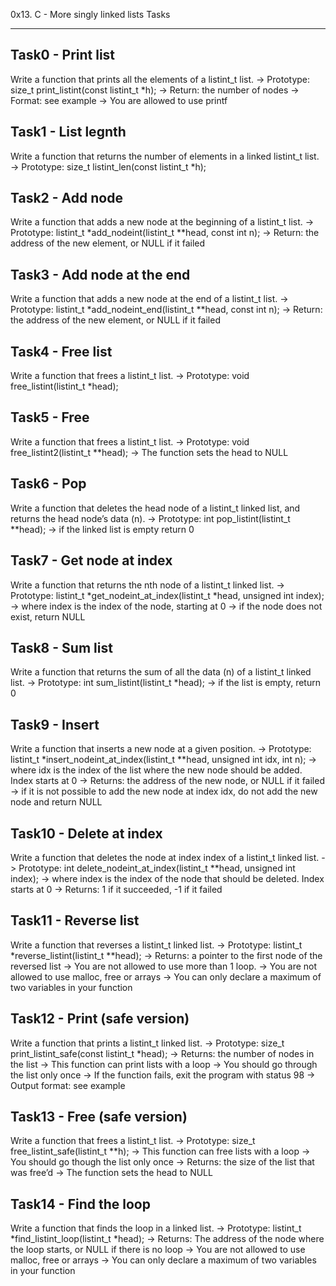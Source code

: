 0x13. C - More singly linked lists Tasks
****************************************

Task0 - Print list
------------------
Write a function that prints all the elements of a listint_t list.
-> Prototype: size_t print_listint(const listint_t *h);
-> Return: the number of nodes
-> Format: see example
-> You are allowed to use printf

Task1 - List legnth
-------------------
Write a function that returns the number of elements in a linked listint_t list.
-> Prototype: size_t listint_len(const listint_t *h);

Task2 - Add node
----------------
Write a function that adds a new node at the beginning of a listint_t list.
-> Prototype: listint_t *add_nodeint(listint_t **head, const int n);
-> Return: the address of the new element, or NULL if it failed

Task3 - Add node at the end
---------------------------
Write a function that adds a new node at the end of a listint_t list.
-> Prototype: listint_t *add_nodeint_end(listint_t **head, const int n);
-> Return: the address of the new element, or NULL if it failed

Task4 - Free list
-----------------
Write a function that frees a listint_t list.
-> Prototype: void free_listint(listint_t *head);

Task5 - Free
------------
Write a function that frees a listint_t list.
-> Prototype: void free_listint2(listint_t **head);
-> The function sets the head to NULL

Task6 - Pop
-----------
Write a function that deletes the head node of a listint_t linked list, and returns the head node’s data (n).
-> Prototype: int pop_listint(listint_t **head);
-> if the linked list is empty return 0

Task7 - Get node at index
-------------------------
Write a function that returns the nth node of a listint_t linked list.
-> Prototype: listint_t *get_nodeint_at_index(listint_t *head, unsigned int index);
-> where index is the index of the node, starting at 0
-> if the node does not exist, return NULL

Task8 - Sum list
----------------
Write a function that returns the sum of all the data (n) of a listint_t linked list.
-> Prototype: int sum_listint(listint_t *head);
-> if the list is empty, return 0

Task9 - Insert
--------------
Write a function that inserts a new node at a given position.
-> Prototype: listint_t *insert_nodeint_at_index(listint_t **head, unsigned int idx, int n);
-> where idx is the index of the list where the new node should be added. Index starts at 0
-> Returns: the address of the new node, or NULL if it failed
-> if it is not possible to add the new node at index idx, do not add the new node and return NULL

Task10 - Delete at index
------------------------
Write a function that deletes the node at index index of a listint_t linked list.
-> Prototype: int delete_nodeint_at_index(listint_t **head, unsigned int index);
-> where index is the index of the node that should be deleted. Index starts at 0
-> Returns: 1 if it succeeded, -1 if it failed

Task11 - Reverse list
---------------------
Write a function that reverses a listint_t linked list.
-> Prototype: listint_t *reverse_listint(listint_t **head);
-> Returns: a pointer to the first node of the reversed list
-> You are not allowed to use more than 1 loop.
-> You are not allowed to use malloc, free or arrays
-> You can only declare a maximum of two variables in your function

Task12 - Print (safe version)
-----------------------------
Write a function that prints a listint_t linked list.
-> Prototype: size_t print_listint_safe(const listint_t *head);
-> Returns: the number of nodes in the list
-> This function can print lists with a loop
-> You should go through the list only once
-> If the function fails, exit the program with status 98
-> Output format: see example

Task13 - Free (safe version)
----------------------------
Write a function that frees a listint_t list.
-> Prototype: size_t free_listint_safe(listint_t **h);
-> This function can free lists with a loop
-> You should go though the list only once
-> Returns: the size of the list that was free’d
-> The function sets the head to NULL

Task14 - Find the loop
----------------------
Write a function that finds the loop in a linked list.
-> Prototype: listint_t *find_listint_loop(listint_t *head);
-> Returns: The address of the node where the loop starts, or NULL if there is no loop
-> You are not allowed to use malloc, free or arrays
-> You can only declare a maximum of two variables in your function

